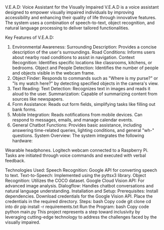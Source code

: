 V.E.A.D: Voice Assistant for the Visually Impaired
V.E.A.D is a voice assistant designed to empower visually impaired individuals by improving accessibility and enhancing their quality of life through innovative features. The system uses a combination of speech-to-text, object recognition, and natural language processing to deliver tailored functionalities.

Key Features of V.E.A.D:
1. Environmental Awareness:
Surrounding Description: Provides a concise description of the user's surroundings.
Road Conditions: Informs users about nearby road conditions to assist in navigation.
Context Recognition: Identifies specific locations like classrooms, kitchens, or bedrooms.
Object and People Detection: Identifies the number of people and objects visible in the webcam frame.
2. Object Finder:
Responds to commands such as "Where is my purse?" or "Is my watch here?" by detecting specified objects in the camera's view.
3. Text Reading:
Text Detection: Recognizes text in images and reads it aloud to the user.
Summarization: Capable of summarizing content from sources like newspapers.
4. Form Assistance:
Reads out form fields, simplifying tasks like filling out bank forms.
5. Mobile Integration:
Reads notifications from mobile devices.
Can respond to messages, emails, and manage calendar events.
6. General Chatbot Functions:
Provides basic assistance, including answering time-related queries, lighting conditions, and general "wh-" questions.
System Overview:
The system integrates the following hardware:

Wearable headphones.
Logitech webcam connected to a Raspberry Pi.
Tasks are initiated through voice commands and executed with verbal feedback.

Technologies Used:
Speech Recognition: Google API for converting speech to text.
Text-to-Speech: Implemented using the pyttsx3 library.
Object Recognition: Utilizes the COCO dataset.
Google Cloud Vision API: For advanced image analysis.
Dialogflow: Handles chatbot conversations and natural language understanding.
Installation and Setup:
Prerequisites:
Install dependencies.
Download credentials for the Google Vision API.
Place the credentials in the required directory.
Steps:
bash
Copy code
git clone
cd into dir
pip install -r requirements.txt
Run the Program:
bash
Copy code
python main.py
This project represents a step toward inclusivity by leveraging cutting-edge technology to address the challenges faced by the visually impaired.
